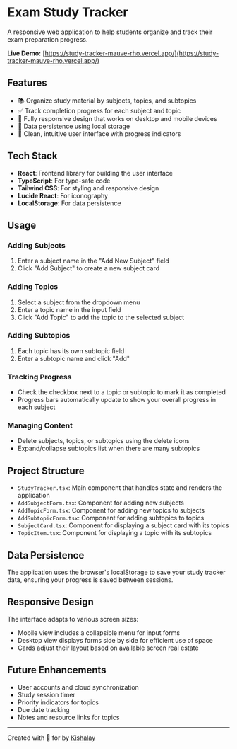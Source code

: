# Exam Study Tracker

A responsive web application to help students organize and track their exam preparation progress.

**Live Demo:** [https://study-tracker-mauve-rho.vercel.app/](https://study-tracker-mauve-rho.vercel.app/)

## Features

- 📚 Organize study material by subjects, topics, and subtopics
- ✅ Track completion progress for each subject and topic
- 📱 Fully responsive design that works on desktop and mobile devices
- 💾 Data persistence using local storage
- 🎨 Clean, intuitive user interface with progress indicators

## Tech Stack

- **React**: Frontend library for building the user interface
- **TypeScript**: For type-safe code
- **Tailwind CSS**: For styling and responsive design
- **Lucide React**: For iconography
- **LocalStorage**: For data persistence

## Usage

### Adding Subjects

1. Enter a subject name in the "Add New Subject" field
2. Click "Add Subject" to create a new subject card

### Adding Topics

1. Select a subject from the dropdown menu
2. Enter a topic name in the input field
3. Click "Add Topic" to add the topic to the selected subject

### Adding Subtopics

1. Each topic has its own subtopic field
2. Enter a subtopic name and click "Add"

### Tracking Progress

- Check the checkbox next to a topic or subtopic to mark it as completed
- Progress bars automatically update to show your overall progress in each subject

### Managing Content

- Delete subjects, topics, or subtopics using the delete icons
- Expand/collapse subtopics list when there are many subtopics

## Project Structure

- `StudyTracker.tsx`: Main component that handles state and renders the application
- `AddSubjectForm.tsx`: Component for adding new subjects
- `AddTopicForm.tsx`: Component for adding new topics to subjects
- `AddSubtopicForm.tsx`: Component for adding subtopics to topics
- `SubjectCard.tsx`: Component for displaying a subject card with its topics
- `TopicItem.tsx`: Component for displaying a topic with its subtopics

## Data Persistence

The application uses the browser's localStorage to save your study tracker data, ensuring your progress is saved between sessions.

## Responsive Design

The interface adapts to various screen sizes:
- Mobile view includes a collapsible menu for input forms
- Desktop view displays forms side by side for efficient use of space
- Cards adjust their layout based on available screen real estate

## Future Enhancements

- User accounts and cloud synchronization
- Study session timer
- Priority indicators for topics
- Due date tracking
- Notes and resource links for topics

---

Created with 💜 for by [Kishalay](https://personal-portfolio-wheat-kappa.vercel.app/)
